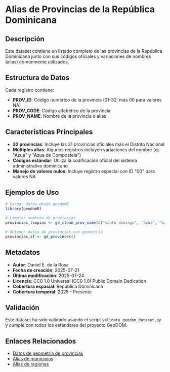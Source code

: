 # Alias de Provincias de la República Dominicana

## Descripción

Este dataset contiene un listado completo de las provincias de la República Dominicana junto con sus códigos oficiales y variaciones de nombres (alias) comúnmente utilizados.

## Estructura de Datos

Cada registro contiene:

- **PROV_ID**: Código numérico de la provincia (01-32, más 00 para valores NA)
- **PROV_CODE**: Código alfabético de la provincia  
- **PROV_NAME**: Nombre de la provincia o alias

## Características Principales

- **32 provincias**: Incluye las 31 provincias oficiales más el Distrito Nacional
- **Múltiples alias**: Algunos registros incluyen variaciones del nombre (ej: "Azua" y "Azua de Compostela")
- **Códigos estándar**: Utiliza la codificación oficial del sistema administrativo dominicano
- **Manejo de valores nulos**: Incluye registro especial con ID "00" para valores NA

## Ejemplos de Uso

```r
# Cargar datos desde geodomR
library(geodomR)

# Limpiar nombres de provincias
provincias_limpias <- gd_clean_prov_name(c("santo domingo", "azua", "barahona"))

# Obtener datos de provincias con geometría
provincias_sf <- gd_provinces()
```

## Metadatos

- **Autor**: Daniel E. de la Rosa
- **Fecha de creación**: 2025-07-21
- **Última modificación**: 2025-07-24
- **Licencia**: CC0 1.0 Universal (CC0 1.0) Public Domain Dedication
- **Cobertura espacial**: República Dominicana
- **Cobertura temporal**: 2025 - Presente

## Validación

Este dataset ha sido validado usando el script `validate_geodom_dataset.py` y cumple con todos los estándares del proyecto GeoDOM.

## Enlaces Relacionados

- [Datos de geometría de provincias](../division_territorial_rd_ley_345_22/)
- [Alias de municipios](../municipios_alias/)
- [Alias de regiones](../regiones_alias/)
